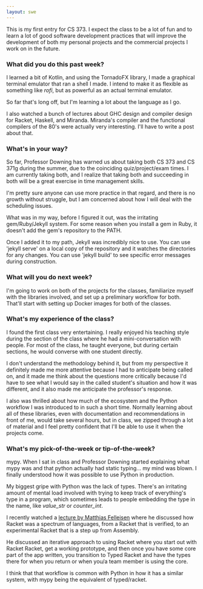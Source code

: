 ```yaml
---
layout: swe
---
```


This is my first entry for CS 373. I expect the class to be a lot of
fun and to learn a lot of good software development practices that
will improve the development of both my personal projects and the
commercial projects I work on in the future.

### What did you do this past week?

I learned a bit of Kotlin, and using the TornadoFX library, I made a
graphical terminal emulator that ran a shell I made. I intend to make
it as flexible as something like *rofi*, but as powerful as an actual
terminal emulator.

So far that's long off, but I'm learning a lot about the language as I
go.

I also watched a bunch of lectures about GHC design and compiler
design for Racket, Haskell, and Miranda. Miranda's compiler and the
functional compilers of the 80's were actually very interesting. I'll
have to write a post about that.

### What's in your way?

So far, Professor Downing has warned us about taking both CS 373 and
CS 371g during the summer, due to the coinciding quiz/project/exam
times. I am currently taking both, and I realize that taking both and
succeeding in both will be a great exercise in time management skills.

I'm pretty sure anyone can use more practice in that regard, and there
is no growth without struggle, but I am concerned about how I will
deal with the scheduling issues.

What was in my way, before I figured it out, was the irritating
gem/Ruby/Jekyll system. For some reason when you install a gem in
Ruby, it doesn't add the gem's repository to the PATH. 

Once I added it to my path, Jekyll was incredibly nice to use. You can
use 'jekyll serve' on a local copy of the repository and it watches
the directories for any changes. You can use 'jekyll build' to see
specific error messages during construction.

### What will you do next week?

I'm going to work on both of the projects for the classes, familiarize
myself with the libraries involved, and set up a preliminary workflow
for both. That'll start with setting up Docker images for both of the
classes.

### What's my experience of the class?

I found the first class very entertaining. I really enjoyed his
teaching style during the section of the class where he had a
mini-conversation with people. For most of the class, he taught
everyone, but during certain sections, he would converse with one
student directly.

I don't understand the methodology behind it, but from my perspective
it definitely made me more attentive because I had to anticipate being
called on, and it made me think about the questions more critically
because I'd have to see what I would say in the called student's
situation and how it was different, and it also made me anticipate the
professor's response. 

I also was thrilled about how much of the ecosystem and the Python
workflow I was introduced to in such a short time. Normally learning
about all of these libraries, even with documentation and
recommendations in front of me, would take several hours, but in
class, we zipped through a lot of material and I feel pretty confident
that I'll be able to use it when the projects come.

### What's my pick-of-the-week or tip-of-the-week?

mypy. When I sat in class and Professor Downing started explaining
what mypy was and that python actually had static typing... my mind
was blown. I finally understood how it was possible to use Python in
production.

My biggest gripe with Python was the lack of types. There's an
irritating amount of mental load involved with trying to keep track of
everything's type in a program, which sometimes leads to people
embedding the type in the name, like *value_str* or *counter_int*.

I recently watched a [lecture by Matthias
Felleisen](https://www.youtube.com/watch?v=JnczIyPXGfc) where he
discussed how Racket was a spectrum of languages, from a Racket that
is verified, to an experimental Racket that is a step up from
Assembly.

He discussed an iterative approach to using Racket where you start out
with Racket Racket, get a working prototype, and then once you have
some core part of the app written, you transition to Typed Racket and
have the types there for when you return or when you/a team member is
using the core.

I think that that workflow is common with Python in how it has a
similar system, with mypy being the equivalent of typed/racket.
